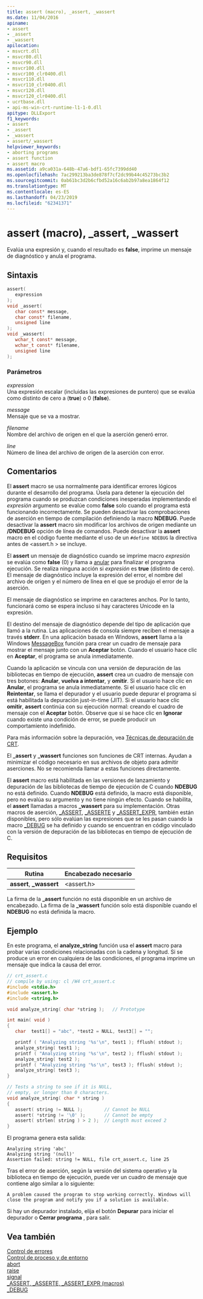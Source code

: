 ```yaml
---
title: assert (macro), _assert, _wassert
ms.date: 11/04/2016
apiname:
- assert
- _assert
- _wassert
apilocation:
- msvcrt.dll
- msvcr80.dll
- msvcr90.dll
- msvcr100.dll
- msvcr100_clr0400.dll
- msvcr110.dll
- msvcr110_clr0400.dll
- msvcr120.dll
- msvcr120_clr0400.dll
- ucrtbase.dll
- api-ms-win-crt-runtime-l1-1-0.dll
apitype: DLLExport
f1_keywords:
- assert
- _assert
- _wassert
- assert/_wassert
helpviewer_keywords:
- aborting programs
- assert function
- assert macro
ms.assetid: a9ca031a-648b-47a6-bdf1-65fc7399dd40
ms.openlocfilehash: 7ac299213ba3de878f7cf2dc99b44c45273bc3b2
ms.sourcegitcommit: 0ab61bc3d2b6cfbd52a16c6ab2b97a8ea1864f12
ms.translationtype: MT
ms.contentlocale: es-ES
ms.lasthandoff: 04/23/2019
ms.locfileid: "62341371"
---
```

# <a name="assert-macro-assert-wassert"></a>assert (macro), _assert, _wassert

Evalúa una expresión y, cuando el resultado es **false**, imprime un mensaje de diagnóstico y anula el programa.

## <a name="syntax"></a>Sintaxis

```C
assert(
   expression
);
void _assert(
   char const* message,
   char const* filename,
   unsigned line
);
void _wassert(
   wchar_t const* message,
   wchar_t const* filename,
   unsigned line
);
```

### <a name="parameters"></a>Parámetros

*expression*<br/>
Una expresión escalar (incluidas las expresiones de puntero) que se evalúa como distinto de cero a (**true**) o 0 (**false**).

*message*<br/>
Mensaje que se va a mostrar.

*filename*<br/>
Nombre del archivo de origen en el que la aserción generó error.

*line*<br/>
Número de línea del archivo de origen de la aserción con error.

## <a name="remarks"></a>Comentarios

El **assert** macro se usa normalmente para identificar errores lógicos durante el desarrollo del programa. Úsela para detener la ejecución del programa cuando se produzcan condiciones inesperadas implementando el *expresión* argumento se evalúe como **false** solo cuando el programa está funcionando incorrectamente. Se pueden desactivar las comprobaciones de aserción en tiempo de compilación definiendo la macro **NDEBUG**. Puede desactivar la **assert** macro sin modificar los archivos de origen mediante un **/DNDEBUG** opción de línea de comandos. Puede desactivar la **assert** macro en el código fuente mediante el uso de un `#define NDEBUG` la directiva antes de \<assert.h > se incluye.

El **assert** un mensaje de diagnóstico cuando se imprime macro *expresión* se evalúa como **false** (0) y llama a [anular](abort.md) para finalizar el programa ejecución. Se realiza ninguna acción si *expresión* es **true** (distinto de cero). El mensaje de diagnóstico incluye la expresión del error, el nombre del archivo de origen y el número de línea en el que se produjo el error de la aserción.

El mensaje de diagnóstico se imprime en caracteres anchos. Por lo tanto, funcionará como se espera incluso si hay caracteres Unicode en la expresión.

El destino del mensaje de diagnóstico depende del tipo de aplicación que llamó a la rutina. Las aplicaciones de consola siempre reciben el mensaje a través **stderr**. En una aplicación basada en Windows, **assert** llama a la Windows [MessageBox](/windows/desktop/api/winuser/nf-winuser-messagebox) función para crear un cuadro de mensaje para mostrar el mensaje junto con un **Aceptar** botón. Cuando el usuario hace clic en **Aceptar**, el programa se anula inmediatamente.

Cuando la aplicación se vincula con una versión de depuración de las bibliotecas en tiempo de ejecución, **assert** crea un cuadro de mensaje con tres botones: **Anular**, **vuelva a intentar**, y **omitir**. Si el usuario hace clic en **Anular**, el programa se anula inmediatamente. Si el usuario hace clic en **Reintentar**, se llama el depurador y el usuario puede depurar el programa si está habilitada la depuración just-in-time (JIT). Si el usuario hace clic **omitir**, **assert** continúa con su ejecución normal: creando el cuadro de mensaje con el **Aceptar** botón. Observe que si se hace clic en **Ignorar** cuando existe una condición de error, se puede producir un comportamiento indefinido.

Para más información sobre la depuración, vea [Técnicas de depuración de CRT](/visualstudio/debugger/crt-debugging-techniques).

El **_assert** y **_wassert** funciones son funciones de CRT internas. Ayudan a minimizar el código necesario en sus archivos de objeto para admitir aserciones. No se recomienda llamar a estas funciones directamente.

El **assert** macro está habilitada en las versiones de lanzamiento y depuración de las bibliotecas de tiempo de ejecución de C cuando **NDEBUG** no está definido. Cuando **NDEBUG** está definido, la macro está disponible, pero no evalúa su argumento y no tiene ningún efecto. Cuando se habilita, el **assert** llamadas a macros **_wassert** para su implementación. Otras macros de aserción, [_ASSERT](assert-asserte-assert-expr-macros.md), [_ASSERTE](assert-asserte-assert-expr-macros.md) y [_ASSERT_EXPR](assert-asserte-assert-expr-macros.md), también están disponibles, pero sólo evalúan las expresiones que se les pasan cuando la macro [_DEBUG](../../c-runtime-library/debug.md) se ha definido y cuando se encuentran en código vinculado con la versión de depuración de las bibliotecas en tiempo de ejecución de C.

## <a name="requirements"></a>Requisitos

|Rutina|Encabezado necesario|
|-------------|---------------------|
|**assert**, **_wassert**|\<assert.h>|

La firma de la **_assert** función no está disponible en un archivo de encabezado. La firma de la **_wassert** función solo está disponible cuando el **NDEBUG** no está definida la macro.

## <a name="example"></a>Ejemplo

En este programa, el **analyze_string** función usa el **assert** macro para probar varias condiciones relacionadas con la cadena y longitud. Si se produce un error en cualquiera de las condiciones, el programa imprime un mensaje que indica la causa del error.

```C
// crt_assert.c
// compile by using: cl /W4 crt_assert.c
#include <stdio.h>
#include <assert.h>
#include <string.h>

void analyze_string( char *string );   // Prototype

int main( void )
{
   char  test1[] = "abc", *test2 = NULL, test3[] = "";

   printf ( "Analyzing string '%s'\n", test1 ); fflush( stdout );
   analyze_string( test1 );
   printf ( "Analyzing string '%s'\n", test2 ); fflush( stdout );
   analyze_string( test2 );
   printf ( "Analyzing string '%s'\n", test3 ); fflush( stdout );
   analyze_string( test3 );
}

// Tests a string to see if it is NULL,
// empty, or longer than 0 characters.
void analyze_string( char * string )
{
   assert( string != NULL );        // Cannot be NULL
   assert( *string != '\0' );       // Cannot be empty
   assert( strlen( string ) > 2 );  // Length must exceed 2
}
```

El programa genera esta salida:

```Output
Analyzing string 'abc'
Analyzing string '(null)'
Assertion failed: string != NULL, file crt_assert.c, line 25
```

Tras el error de aserción, según la versión del sistema operativo y la biblioteca en tiempo de ejecución, puede ver un cuadro de mensaje que contiene algo similar a lo siguiente:

```Output
A problem caused the program to stop working correctly. Windows will close the program and notify you if a solution is available.
```

Si hay un depurador instalado, elija el botón **Depurar** para iniciar el depurador o **Cerrar programa** , para salir.

## <a name="see-also"></a>Vea también

[Control de errores](../../c-runtime-library/error-handling-crt.md)<br/>
[Control de proceso y de entorno](../../c-runtime-library/process-and-environment-control.md)<br/>
[abort](abort.md)<br/>
[raise](raise.md)<br/>
[signal](signal.md)<br/>
[_ASSERT, _ASSERTE, _ASSERT_EXPR (macros)](assert-asserte-assert-expr-macros.md)<br/>
[_DEBUG](../../c-runtime-library/debug.md)<br/>

